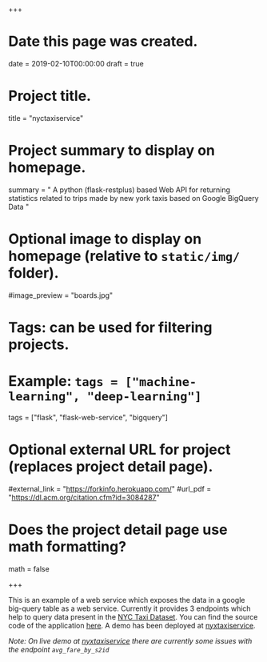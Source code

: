 +++
# Date this page was created.
date = 2019-02-10T00:00:00
draft = true



# Project title.
title = "nyctaxiservice"

# Project summary to display on homepage.
summary = " A python (flask-restplus) based Web API for returning statistics related to trips made by new york taxis based on Google BigQuery Data "



# Optional image to display on homepage (relative to `static/img/` folder).
#image_preview = "boards.jpg"

# Tags: can be used for filtering projects.
# Example: `tags = ["machine-learning", "deep-learning"]`
tags = ["flask", "flask-web-service", "bigquery"]

# Optional external URL for project (replaces project detail page).
#external_link = "https://forkinfo.herokuapp.com/"
#url_pdf = "https://dl.acm.org/citation.cfm?id=3084287"


# Does the project detail page use math formatting?
math = false



+++

This is an example of a web service which exposes the data in a google big-query table as a web service. Currently it provides 3 endpoints which help to query data present in the [NYC Taxi Dataset](https://console.cloud.google.com/marketplace/details/city-of-new-york/nyc-tlc-trips?pli=1). You can find the source code of the application [here](https://github.com/abhishek9sharma/nyctaxiserver).  A demo has been deployed at [nyxtaxiservice](https://nyctaxitripsinfo.herokuapp.com/). 

*Note: On live demo at [nyxtaxiservice](https://nyctaxitripsinfo.herokuapp.com/) there are currently some issues with the endpoint ``avg_fare_by_s2id``*




